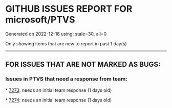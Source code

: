 
# GITHUB ISSUES REPORT FOR microsoft/PTVS


Generated on 2022-12-18 using: stale=30, all=0


Only showing items that are new to report in past 1 day(s)


---

## FOR ISSUES THAT ARE NOT MARKED AS BUGS:


### Issues in PTVS that need a response from team:


\* [7273](https://github.com/microsoft/PTVS/issues/7273 "Terminal prompts are disabled when cloning a GitHub repository"): needs an initial team response (1 days old)

\* [7274](https://github.com/microsoft/PTVS/issues/7274 "Changing error messages "): needs an initial team response (1 days old)
